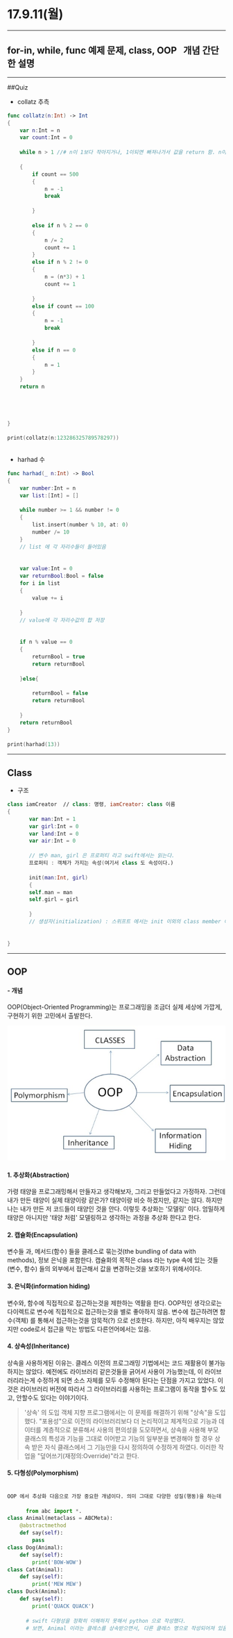 # 17.9.11(월)

---

## for-in, while, func 예제 문제, class, OOP   개념 간단한 설명

---

##Quiz

 - collatz 추측

```swift
func collatz(n:Int) -> Int
{
    var n:Int = n
    var count:Int = 0
    
    while n > 1 //# n이 1보다 작아지거나, 1이되면 빠져나가서 값을 return 함. n이 1이 되는 경우는 n이 2일때, n이 1일때.
        
    {
        if count == 500
        {
            n = -1
            break
            
        }
            
        else if n % 2 == 0
        {
            n /= 2
            count += 1
        }
        else if n % 2 != 0
        {
            n = (n*3) + 1
            count += 1
            
        }
        else if count == 100
        {
            n = -1
            break
            
        }
        else if n == 0
        {
            n = 1
        }
    }
    return n
    
    
    
    
}

print(collatz(n:123286325789578297))



```


 - harhad 수

```swift
func harhad(_ n:Int) -> Bool
{
    var number:Int = n
    var list:[Int] = []
    
    while number >= 1 && number != 0
    {
        list.insert(number % 10, at: 0)
        number /= 10
    }
    // list 에 각 자리수들이 들어있음
    
    
    var value:Int = 0
    var returnBool:Bool = false
    for i in list
    {
        value += i
        
    }
    // value에 각 자리수값의 합 저장
    
    
    if n % value == 0
    {
        returnBool = true
        return returnBool
        
    }else{
        
        returnBool = false
        return returnBool
        
    }
    return returnBool
}

print(harhad(13))


```


---


## Class 
 - 구조

 
 ```swift
 class iamCreator  // class: 명령, iamCreator: class 이름
 {
 		var man:Int = 1  
 		var girl:Int = 0
 		var land:Int = 0
 		var air:Int = 0
 		
 		// 변수 man, girl 은 프로퍼티 라고 swift에서는 읽는다.
 		프로퍼티 : 객체가 가지는 속성(여기서 class 도 속성이다.)
 		
 		init(man:Int, girl)  
 		{
 		self.man = man
 		self.girl = girl
 		
 		}
 		// 생성자(initialization) : 스위프트 에서는 init 이외의 class member 에 초기값을 지정해주어야 오류가 발생하지않음. 
 
 
 }
 
```


---



## OOP 

#### - 개념 <br>

OOP(Object-Oriented Programming)는 프로그래밍을 조금더 실제 세상에 가깝게, 구현하기 위한 고민에서 출발한다. 

![screen](/study/image/OOP.jpg)




#### 1. 추상화(Abstraction) <br>

가령 태양을 프로그래밍해서 만들자고 생각해보자, 그리고 만들었다고 가정하자. 그런데 내가 만든 태양이 실제 태양이랑 같은가? 태양이랑 비슷 하겠지만, 같지는 않다. 하지만 나는 내가 만든 저 코드들이 태양인 것을 안다. 이렇듯 추상화는 '모델링' 이다. 엄밀하게 태양은 아니지만 '태양 처럼' 모델링하고 생각하는 과정을 추상화 한다고 한다.

#### 2. 캡슐화(Encapsulation) <br> 

 변수들 과, 메서드(함수) 들을 클레스로 묶는것(the bundling of data with methods), 정보 은닉을 포함한다. 캡슐화의 목적은 class 라는 type 속에 있는 것들(변수, 함수) 들의 외부에서 접근해서 값을 변경하는것을 보호하기 위해서이다.

#### 3. 은닉화(information hiding) <br> 

변수와, 함수에 직접적으로 접근하는것을 제한하는 역활을 한다. OOP적인 생각으로는 다이렉트로 변수에 직접적으로 접근하는것을 별로 좋아하지 않음. 변수에 접근하려면 함수(객체) 를 통해서 접근하는것을 암묵적(?) 으로 선호한다. 하지만, 아직 배우지는 않았지만 code로서 접근을 막는 방법도 다른언어에서는 있음.

#### 4. 상속성(Inheritance) <br>

상속을 사용하게된 이유는. 클레스 이전의 프로그래밍 기법에서는 코드 재활용이 불가능하지는 않았다. 예전에도 라이브러리 같은것들을 긁어서 사용이 가능했는데, 이 라이브러리라는게 수정하게 되면 소스 자체를 모두 수정해야 된다는 단점을 가지고 있었다. 이것은 라이브러리 버전에 따라서 그 라이브러리를 사용하는 프로그램이 동작을 할수도 있고, 안할수도 있다는 이야기이다.
 
> '상속' 의 도입 객체 지향 프로그램에서는 이 문제를 해결하기 위해 "상속"을 도입 했다. "포용성"으로 이전의 라이브러리보다 더 논리적이고 체계적으로 기능과 데이터를 계층적으로 분류해서 사용의 편의성을 도모하면서, 상속을 사용해 부모 클래스의 특성과 기능을 그대로 이어받고 기능의 일부분을 변경해야 할 경우 상속 받은 자식 클래스에서 그 기능만을 다시 정의하여 수정하게 하였다. 이러한 작업을 "덮어쓰기(재정의:Override)"라고 한다.

#### 5. 다형성(Polymorphism) <br>

```python

OOP 에서 추상화 다음으로 가장 중요한 개념이다. 의미 그대로 다양한 성질(행동)을 하는데

      from abc import *. 
class Animal(metaclass = ABCMeta):
    @abstractmethod
    def say(self):
        pass
class Dog(Animal):
    def say(self):
        print('BOW-WOW')
class Cat(Animal):
    def say(self):
        print('MEW MEW')
class Duck(Animal):
    def say(self):
        print('QUACK QUACK')
       
      # swift 다형성을 정확히 이해하지 못해서 python 으로 작성했다.
      # 보면, Animal 이라는 클레스를 상속받으면서, 다른 클레스 명으로 작성되어져 있음. 최상위 클레스는 Animal 이면서, 다른 이름의 클레스들이 똑같은 구조를 가지고있음. 맨 처음 정의해준 구조를 벗어나게 작성을 하면 오류가 나면서, 사전에 code 작성시에 실수를 미연에 방지해줄수 있다..
      
      
```      









